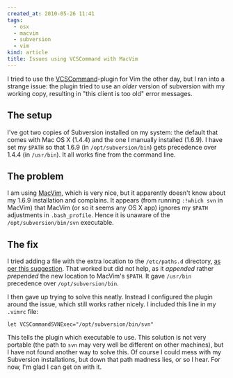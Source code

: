 ```yaml
---
created_at: 2010-05-26 11:41
tags:
  - osx
  - macvim
  - subversion
  - vim
kind: article
title: Issues using VCSCommand with MacVim
---
```

I tried to use the [VCSCommand][1]-plugin for Vim the other day, but I ran into a strange issue: the plugin tried to use an _older_ version of subversion with my working copy, resulting in "this client is too old" error messages.

## The setup

I've got two copies of Subversion installed on my system: the default that comes with Mac OS X (1.4.4) and the one I manually installed (1.6.9). I have set my `$PATH` so that 1.6.9 (in `/opt/subversion/bin`) gets precedence over 1.4.4 (in `/usr/bin`). It all works fine from the command line.

## The problem

I am using [MacVim][2], which is very nice, but it apparently doesn't know about my 1.6.9 installation and complains. It appears (from running `:!which svn` in MacVim) that MacVim (or so it seems any OS X app) ignores my `$PATH` adjustments in `.bash_profile`. Hence it is unaware of the `/opt/subversion/bin/svn` executable.

## The fix

I tried adding a file with the extra location to the `/etc/paths.d` directory, [as per this suggestion][3]. That worked but did not help, as it _appended_ rather _prepended_ the new location to MacVim's `$PATH`. It gave `/usr/bin` precedence over `/opt/subversion/bin`.

I then gave up trying to solve this neatly. Instead I configured the plugin around the issue, which still works rather nicely. I included this line in my `.vimrc` file:

    let VCSCommandSVNExec="/opt/subversion/bin/svn"

This tells the plugin which executable to use. This solution is not very portable (the path to `svn` may very well be different on other machines), but I have not found another way to solve this. Of course I could mess with my Subversion installations, but down that path madness lies, or so I hear. For now, I'm glad I can get on with it.

[1]: http://vim.sourceforge.net/scripts/script.php?script_id=90
[2]: http://code.google.com/p/macvim/
[3]: http://superuser.com/questions/31353/path-in-vim-doesnt-match-terminal